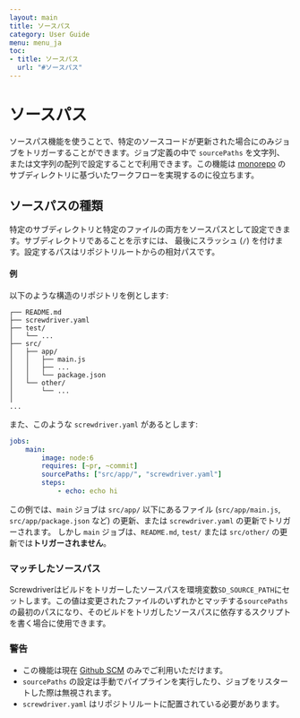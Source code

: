```yaml
---
layout: main
title: ソースパス
category: User Guide
menu: menu_ja
toc:
- title: ソースパス
  url: "#ソースパス"
---
```


# ソースパス

ソースパス機能を使うことで、特定のソースコードが更新された場合にのみジョブをトリガーすることができます。ジョブ定義の中で `sourcePaths` を文字列、または文字列の配列で設定することで利用できます。この機能は [monorepo](https://developer.atlassian.com/blog/2015/10/monorepos-in-git) のサブディレクトリに基づいたワークフローを実現するのに役立ちます。

## ソースパスの種類

特定のサブディレクトリと特定のファイルの両方をソースパスとして設定できます。サブディレクトリであることを示すには、 最後にスラッシュ (`/`) を付けます。設定するパスはリポジトリルートからの相対パスです。

#### 例

以下のような構造のリポジトリを例とします:

```
┌── README.md
├── screwdriver.yaml
├── test/
│   └── ...
├── src/
│   ├── app/
│   │   ├── main.js
│   │   ├── ...
│   │   └── package.json
│   └── other/
│       └── ...
│
...
```

また、このような `screwdriver.yaml` があるとします:

```yaml
jobs:
    main:
        image: node:6
        requires: [~pr, ~commit]
        sourcePaths: ["src/app/", "screwdriver.yaml"]
        steps:
            - echo: echo hi
```

この例では、`main` ジョブは `src/app/` 以下にあるファイル (`src/app/main.js`, `src/app/package.json` など) の更新、または `screwdriver.yaml` の更新でトリガーされます。
しかし `main` ジョブは、`README.md`, `test/` または `src/other/` の更新では**トリガーされません**。

### マッチしたソースパス

Screwdriverはビルドをトリガーしたソースパスを環境変数`SD_SOURCE_PATH`にセットします。この値は変更されたファイルのいずれかとマッチする`sourcePaths`の最初のパスになり、そのビルドをトリガしたソースパスに依存するスクリプトを書く場合に使用できます。

### 警告

- この機能は現在 [Github SCM](https://github.com/screwdriver-cd/scm-github) のみでご利用いただけます。
- `sourcePaths` の設定は手動でパイプラインを実行したり、ジョブをリスタートした際は無視されます。
- `screwdriver.yaml` はリポジトリルートに配置されている必要があります。
